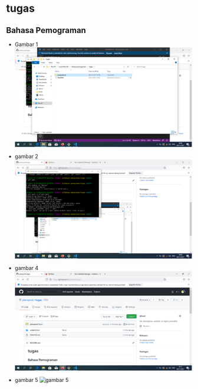 # tugas
## Bahasa Pemograman


- Gambar 1
![Gambar 1](screenshoot/1.png)


- gambar 2
![gamba 2](screenshoot/2.png)

- gambar 4
![gambar 3](screenshoot/4.png)

- gambar 5
![gambar 5](screenschoot/5.png)